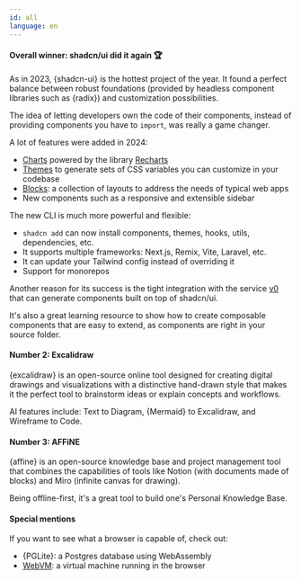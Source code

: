 ```yaml
---
id: all
language: en
---
```


#### Overall winner: shadcn/ui did it again 🏆

As in 2023, {shadcn-ui} is the hottest project of the year. It found a perfect balance between robust foundations (provided by headless component libraries such as {radix}) and customization possibilities.

The idea of letting developers own the code of their components, instead of providing components you have to `import`, was really a game changer.

A lot of features were added in 2024:

- [Charts](https://ui.shadcn.com/charts) powered by the library [Recharts](http://recharts.org/)
- [Themes](https://ui.shadcn.com/themes) to generate sets of CSS variables you can customize in your codebase
- [Blocks](https://ui.shadcn.com/blocks): a collection of layouts to address the needs of typical web apps
- New components such as a responsive and extensible sidebar

The new CLI is much more powerful and flexible:

- `shadcn add` can now install components, themes, hooks, utils, dependencies, etc.
- It supports multiple frameworks: Next.js, Remix, Vite, Laravel, etc.
- It can update your Tailwind config instead of overriding it
- Support for monorepos

Another reason for its success is the tight integration with the service [v0](https://v0.dev) that can generate components built on top of shadcn/ui.

It's also a great learning resource to show how to create composable components that are easy to extend, as components are right in your source folder.

#### Number 2: Excalidraw

{excalidraw} is an open-source online tool designed for creating digital drawings and visualizations with a distinctive hand-drawn style that makes it the perfect tool to brainstorm ideas or explain concepts and workflows.

AI features include: Text to Diagram, {Mermaid} to Excalidraw, and Wireframe to Code.

#### Number 3: AFFiNE

{affine} is an open-source knowledge base and project management tool that combines the capabilities of tools like Notion (with documents made of blocks) and Miro (infinite canvas for drawing).

Being offline-first, it's a great tool to build one's Personal Knowledge Base.

#### Special mentions

If you want to see what a browser is capable of, check out:

- {PGLite}: a Postgres database using WebAssembly
- [WebVM](https://labs.leaningtech.com/blog/webvm-20): a virtual machine running in the browser
